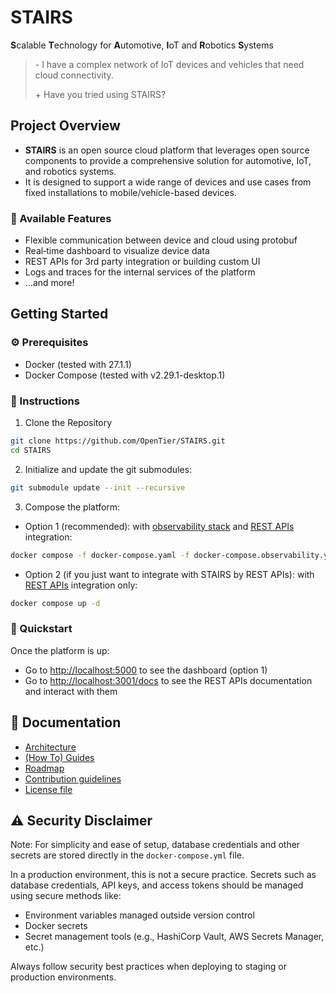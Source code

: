 # STAIRS

**S**calable **T**echnology for **A**utomotive, **I**oT and **R**obotics **S**ystems

> \- I have a complex network of IoT devices and vehicles that need cloud connectivity.
>
> \+ Have you tried using STAIRS?


## Project Overview

* **STAIRS** is an open source cloud platform that leverages open source components to provide a comprehensive solution for automotive, IoT, and robotics systems.
* It is designed to support a wide range of devices and use cases from fixed installations to mobile/vehicle-based devices.

### 🔑 Available Features
- Flexible communication between device and cloud using protobuf
- Real‑time dashboard to visualize device data
- REST APIs for 3rd party integration or building custom UI
- Logs and traces for the internal services of the platform
- …and more!

## Getting Started

### ⚙️ Prerequisites
- Docker (tested with 27.1.1)
- Docker Compose (tested with v2.29.1-desktop.1)

### 📃 Instructions

1. Clone the Repository

```sh
git clone https://github.com/OpenTier/STAIRS.git
cd STAIRS
```

2. Initialize and update the git submodules:
```sh
git submodule update --init --recursive
```

3. Compose the platform:
- Option 1 (recommended): with [observability stack](./monitoring/README.md) and [REST APIs](./cloud/backend/stairs_api/README.md) integration:
```sh
docker compose -f docker-compose.yaml -f docker-compose.observability.yaml up -d
```
- Option 2 (if you just want to integrate with STAIRS by REST APIs): with [REST APIs](./cloud/backend/stairs_api/README.md) integration only:
```sh
docker compose up -d
```

### 🏃 Quickstart
Once the platform is up:
* Go to [http://localhost:5000](http://localhost:5000) to see the dashboard (option 1)
* Go to [http://localhost:3001/docs](http://localhost:3001/docs) to see the REST APIs documentation and interact with them

## 📖 Documentation
- [Architecture](doc/architecture.md)
- [(How To) Guides](./doc/how-to.md)
- [Roadmap](doc/roadmap.md)
- [Contribution guidelines](CONTRIBUTING.md)
- [License file](LICENSE.md)

## ⚠️ Security Disclaimer
Note: For simplicity and ease of setup, database credentials and other secrets are stored directly in the `docker-compose.yml` file.

In a production environment, this is not a secure practice.
Secrets such as database credentials, API keys, and access tokens should be managed using secure methods like:
- Environment variables managed outside version control
- Docker secrets
- Secret management tools (e.g., HashiCorp Vault, AWS Secrets Manager, etc.)

Always follow security best practices when deploying to staging or production environments.

